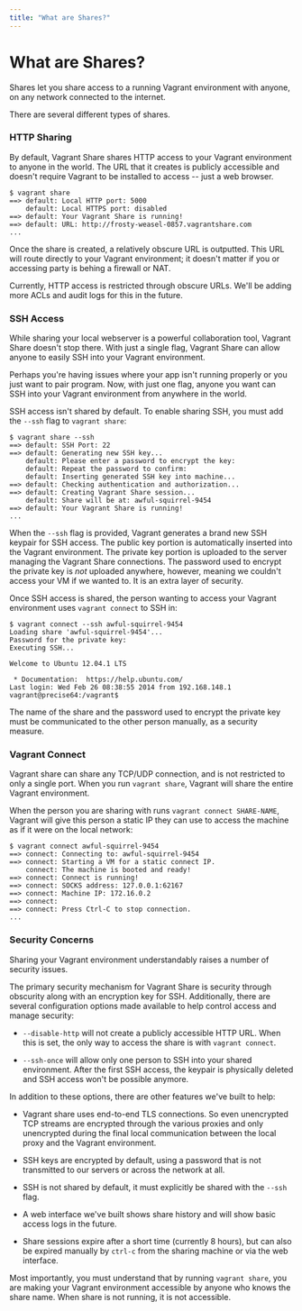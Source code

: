 ```yaml
---
title: "What are Shares?"
---
```

# What are Shares?

Shares let you share access to a running Vagrant environment with anyone,
on any network connected to the internet.

There are several different types of shares.

### HTTP Sharing

By default, Vagrant Share shares HTTP access to your Vagrant environment
to anyone in the world. The URL that it creates is publicly accessible
and doesn't require Vagrant to be installed to access -- just a web browser.

    $ vagrant share
    ==> default: Local HTTP port: 5000
        default: Local HTTPS port: disabled
    ==> default: Your Vagrant Share is running!
    ==> default: URL: http://frosty-weasel-0857.vagrantshare.com
    ...

Once the share is created, a relatively obscure URL is outputted. This URL
will route directly to your Vagrant environment; it doesn't matter if you
or accessing party is behing a firewall or NAT.

Currently, HTTP access is restricted through obscure URLs. We'll be adding
more ACLs and audit logs for this in the future.

### SSH Access

While sharing your local webserver is a powerful collaboration tool,
Vagrant Share doesn't stop there. With just a single flag, Vagrant Share
can allow anyone to easily SSH into your Vagrant environment.

Perhaps you're having issues where your app isn't running properly or you
just want to pair program. Now, with just one flag, anyone you want can
SSH into your Vagrant environment from anywhere in the world.

SSH access isn't shared by default. To enable sharing SSH, you must add
the `--ssh` flag to `vagrant share`:

    $ vagrant share --ssh
    ==> default: SSH Port: 22
    ==> default: Generating new SSH key...
        default: Please enter a password to encrypt the key:
        default: Repeat the password to confirm:
        default: Inserting generated SSH key into machine...
    ==> default: Checking authentication and authorization...
    ==> default: Creating Vagrant Share session...
        default: Share will be at: awful-squirrel-9454
    ==> default: Your Vagrant Share is running!
    ...

When the `--ssh` flag is provided, Vagrant generates a brand new SSH keypair
for SSH access. The public key portion is automatically inserted into the
Vagrant environment. The private key portion is uploaded to the server
managing the Vagrant Share connections. The password used to encrypt the
private key is _not_ uploaded anywhere, however, meaning we couldn't access
your VM if we wanted to. It is an extra layer of security.

Once SSH access is shared, the person wanting to access your Vagrant
environment uses `vagrant connect` to SSH in:

    $ vagrant connect --ssh awful-squirrel-9454
    Loading share 'awful-squirrel-9454'...
    Password for the private key:
    Executing SSH...

    Welcome to Ubuntu 12.04.1 LTS

     * Documentation:  https://help.ubuntu.com/
    Last login: Wed Feb 26 08:38:55 2014 from 192.168.148.1
    vagrant@precise64:/vagrant$


The name of the share and the password used to encrypt the private key
must be communicated to the other person manually, as a security measure.

### Vagrant Connect

Vagrant share can share any TCP/UDP connection, and is not restricted
to only a single port. When you run `vagrant share`, Vagrant will share
the entire Vagrant environment.

When the person you are sharing with runs `vagrant connect SHARE-NAME`,
Vagrant will give this person a static IP they can use to access the
machine as if it were on the local network:


    $ vagrant connect awful-squirrel-9454
    ==> connect: Connecting to: awful-squirrel-9454
    ==> connect: Starting a VM for a static connect IP.
        connect: The machine is booted and ready!
    ==> connect: Connect is running!
    ==> connect: SOCKS address: 127.0.0.1:62167
    ==> connect: Machine IP: 172.16.0.2
    ==> connect:
    ==> connect: Press Ctrl-C to stop connection.
    ...

### Security Concerns

Sharing your Vagrant environment understandably raises a number of security
issues.

The primary security mechanism for Vagrant Share is security through obscurity
along with an encryption key for SSH. Additionally, there are several
configuration options made available to help control access and manage security:

  * `--disable-http` will not create a publicly accessible HTTP URL. When
    this is set, the only way to access the share is with `vagrant connect`.

  * `--ssh-once` will allow only one person to SSH into your shared environment.
    After the first SSH access, the keypair is physically deleted and SSH
    access won't be possible anymore.

In addition to these options, there are other features we've built to help:

  * Vagrant share uses end-to-end TLS connections. So even unencrypted TCP streams
    are encrypted through the various proxies and only unencrypted during the final
    local communication between the local proxy and the Vagrant environment.

  * SSH keys are encrypted by default, using a password that is not transmitted
    to our servers or across the network at all.

  * SSH is not shared by default, it must explicitly be shared with the
    `--ssh` flag.

  * A web interface we've built shows share history and will show basic
    access logs in the future.

  * Share sessions expire after a short time (currently 8 hours), but
    can also be expired manually by `ctrl-c` from the sharing machine
    or via the web interface.

Most importantly, you must understand that by running `vagrant share`,
you are making your Vagrant environment accessible by anyone who knows
the share name. When share is not running, it is not accessible.
